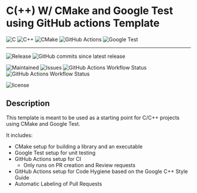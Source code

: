 # C(++) W/ CMake and Google Test using GitHub actions Template

![C](https://img.shields.io/badge/c-%2300599C.svg?style=for-the-badge&logo=c&logoColor=white)
![C++](https://img.shields.io/badge/c++-%2300599C.svg?style=for-the-badge&logo=c%2B%2B&logoColor=white)
![CMake](https://img.shields.io/badge/CMake-%2300599C.svg?style=for-the-badge&logo=cmake&logoColor=white)
![GitHub Actions](https://img.shields.io/badge/github%20actions-%2300599C.svg?style=for-the-badge&logo=githubactions&logoColor=white)
![Google Test](https://img.shields.io/badge/google%20test-%2300599C.svg?style=for-the-badge&logo=google&logoColor=white)

---

![Release](https://img.shields.io/github/v/release/TomVer99/C-CPP_CMake_GTest-GithubActions?label=Release&style=flat-square)
![GitHub commits since latest release](https://img.shields.io/github/commits-since/TomVer99/C-CPP_CMake_GTest-GithubActions/latest?style=flat-square)

![Maintained](https://img.shields.io/maintenance/yes/2024?label=Maintained&style=flat-square)
![Issues](https://img.shields.io/github/issues-raw/TomVer99/C-CPP_CMake_GTest-GithubActions?label=Issues&style=flat-square)
![GitHub Actions Workflow Status](https://img.shields.io/github/actions/workflow/status/TomVer99/C-CPP_CMake_GTest-GithubActions/CI.yml?style=flat-square&label=CI)
![GitHub Actions Workflow Status](https://img.shields.io/github/actions/workflow/status/TomVer99/C-CPP_CMake_GTest-GithubActions/Code-Hygiene.yml?style=flat-square&label=Code-Hygiene)

![license](https://img.shields.io/github/license/TomVer99/C-CPP_CMake_GTest-GithubActions?color=blue&label=License&style=flat-square)

## Description

This template is meant to be used as a starting point for C/C++ projects using CMake and Google Test.

It includes:

* CMake setup for building a library and an executable
* Google Test setup for unit testing
* GitHub Actions setup for CI
  * Only runs on PR creation and Review requests
* GitHub Actions setup for Code Hygiene based on the Google C++ Style Guide
* Automatic Labeling of Pull Requests
